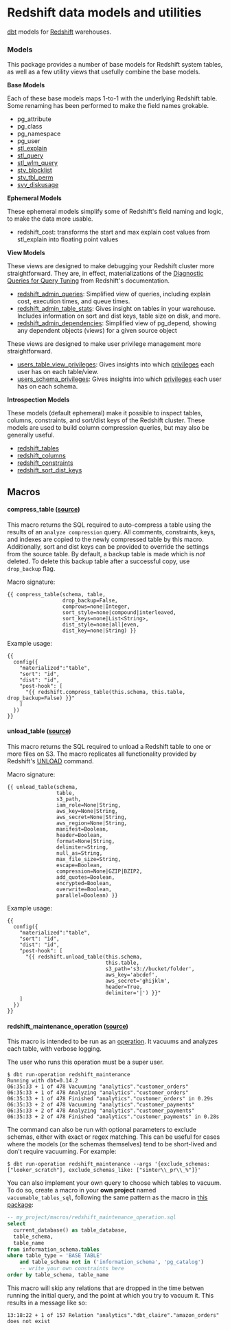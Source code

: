 # Redshift data models and utilities

[dbt](https://www.getdbt.com) models for [Redshift](https://aws.amazon.com/redshift/) warehouses.

### Models

This package provides a number of base models for Redshift system tables, as well as a few utility views that usefully combine the base models.

__Base Models__

Each of these base models maps 1-to-1 with the underlying Redshift table. Some renaming has been performed to make the field names grokable.

- pg_attribute
- pg_class
- pg_namespace
- pg_user
- [stl_explain](http://docs.aws.amazon.com/redshift/latest/dg/r_STL_EXPLAIN.html)
- [stl_query](http://docs.aws.amazon.com/redshift/latest/dg/r_STL_QUERY.html)
- [stl_wlm_query](http://docs.aws.amazon.com/redshift/latest/dg/r_STL_WLM_QUERY.html)
- [stv_blocklist](http://docs.aws.amazon.com/redshift/latest/dg/r_STV_BLOCKLIST.html)
- [stv_tbl_perm](http://docs.aws.amazon.com/redshift/latest/dg/r_STV_TBL_PERM.html)
- [svv_diskusage](http://docs.aws.amazon.com/redshift/latest/dg/r_SVV_DISKUSAGE.html)

__Ephemeral Models__

These ephemeral models simplify some of Redshift's field naming and logic, to make the data more usable.

- redshift_cost: transforms the start and max explain cost values from stl_explain into floating point values

__View Models__

These views are designed to make debugging your Redshift cluster more straightforward. They are, in effect, materializations of the [Diagnostic Queries for Query Tuning](http://docs.aws.amazon.com/redshift/latest/dg/diagnostic-queries-for-query-tuning.html) from Redshift's documentation.

- [redshift_admin_queries](models/views/redshift_admin_queries.sql): Simplified view of queries, including explain cost, execution times, and queue times.
- [redshift_admin_table_stats](models/views/redshift_admin_table_stats.sql): Gives insight on tables in your warehouse. Includes information on sort and dist keys, table size on disk, and more.
- [redshift_admin_dependencies](models/views/redshift_admin_dependencies.sql): Simplified view of pg_depend, showing any dependent objects (views) for a given source object

These views are designed to make user privilege management more straightforward.
- [users_table_view_privileges](models/views/users_table_view_privileges.sql): Gives insights into which [privileges](https://docs.aws.amazon.com/redshift/latest/dg/r_HAS_TABLE_PRIVILEGE.html) each user has on each table/view.
- [users_schema_privileges](models/views/users_schema_privileges.sql): Gives insights into which [privileges](https://docs.aws.amazon.com/redshift/latest/dg/r_HAS_SCHEMA_PRIVILEGE.html) each user has on each schema.

__Introspection Models__

These models (default ephemeral) make it possible to inspect tables, columns, constraints, and sort/dist keys of the Redshift cluster. These models are used to build column compression queries, but may also be generally useful.

- [redshift_tables](models/introspection/redshift_tables.sql)
- [redshift_columns](models/introspection/redshift_columns.sql)
- [redshift_constraints](models/introspection/redshift_constraints.sql)
- [redshift_sort_dist_keys](models/introspection/redshift_sort_dist_keys.sql)


## Macros

#### compress_table ([source](macros/compression.sql))

This macro returns the SQL required to auto-compress a table using the results of an `analyze compression` query. All comments, constraints, keys, and indexes are copied to the newly compressed table by this macro. Additionally, sort and dist keys can be provided to override the settings from the source table. By default, a backup table is made which is _not_ deleted. To delete this backup table after a successful copy, use `drop_backup` flag.

Macro signature:
```
{{ compress_table(schema, table,
                  drop_backup=False,
                  comprows=none|Integer,
                  sort_style=none|compound|interleaved,
                  sort_keys=none|List<String>,
                  dist_style=none|all|even,
                  dist_key=none|String) }}
```

Example usage:
```
{{
  config({
    "materialized":"table",
    "sort": "id",
    "dist": "id",
    "post-hook": [
      "{{ redshift.compress_table(this.schema, this.table, drop_backup=False) }}"
    ]
  })
}}
```

#### unload_table ([source](macros/unload.sql))

This macro returns the SQL required to unload a Redshift table to one or more files on S3. The macro replicates all functionality provided by Redshift's [UNLOAD](http://docs.aws.amazon.com/redshift/latest/dg/r_UNLOAD.html) command.

Macro signature:
```
{{ unload_table(schema,
                table,
                s3_path,
                iam_role=None|String,
                aws_key=None|String,
                aws_secret=None|String,
                aws_region=None|String,
                manifest=Boolean,
                header=Boolean,
                format=None|String,
                delimiter=String,
                null_as=String,
                max_file_size=String,
                escape=Boolean,
                compression=None|GZIP|BZIP2,
                add_quotes=Boolean,
                encrypted=Boolean,
                overwrite=Boolean,
                parallel=Boolean) }}
```

Example usage:
```
{{
  config({
    "materialized":"table",
    "sort": "id",
    "dist": "id",
    "post-hook": [
      "{{ redshift.unload_table(this.schema,
                                this.table,
                                s3_path='s3://bucket/folder',
                                aws_key='abcdef',
                                aws_secret='ghijklm',
                                header=True,
                                delimiter='|') }}"
    ]
  })
}}
```

#### redshift_maintenance_operation ([source](macros/redshift_maintenance_operation.sql))

This macro is intended to be run as an [operation](https://docs.getdbt.com/docs/using-operations). It vacuums and analyzes each table, with verbose logging.

The user who runs this operation must be a super user.
```
$ dbt run-operation redshift_maintenance
Running with dbt=0.14.2
06:35:33 + 1 of 478 Vacuuming "analytics"."customer_orders"
06:35:33 + 1 of 478 Analyzing "analytics"."customer_orders"
06:35:33 + 1 of 478 Finished "analytics"."customer_orders" in 0.29s
06:35:33 + 2 of 478 Vacuuming "analytics"."customer_payments"
06:35:33 + 2 of 478 Analyzing "analytics"."customer_payments"
06:35:33 + 2 of 478 Finished "analytics"."customer_payments" in 0.28s
```

The command can also be run with optional parameters to exclude schemas, either with exact or regex matching. This can be useful for cases where the models (or the schemas themselves) tend to be short-lived and don't require vacuuming. For example:
```
$ dbt run-operation redshift_maintenance --args '{exclude_schemas: ["looker_scratch"], exclude_schemas_like: ["sinter\\_pr\\_%"]}'
```
You can also implement your own query to choose which tables to vacuum. To do so,
create a macro in your **own project** named `vacuumable_tables_sql`, following
the same pattern as the macro in [this package](macros/redshift_maintenance_operation.sql):
```sql
-- my_project/macros/redshift_maintenance_operation.sql
select
  current_database() as table_database,
  table_schema,
  table_name
from information_schema.tables
where table_type = 'BASE TABLE'
    and table_schema not in ('information_schema', 'pg_catalog')
    -- write your own constraints here
order by table_schema, table_name

```
This macro will skip any relations that are dropped in the time betwen running
the initial query, and the point at which you try to vacuum it. This results in
a message like so:
```
13:18:22 + 1 of 157 Relation "analytics"."dbt_claire"."amazon_orders" does not exist
```
